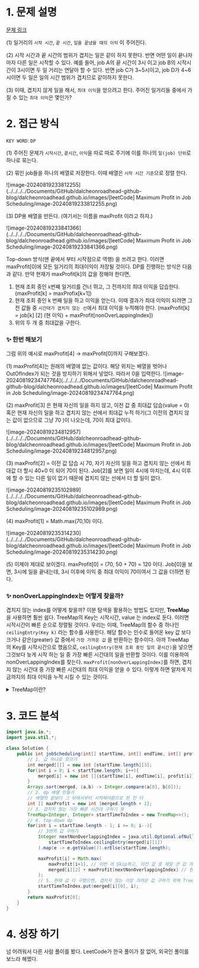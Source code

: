 # 1. 문제 설명

[문제 링크](https://leetcode.com/problems/maximum-profit-in-job-scheduling/submissions/1361367801/)

 (1) 일거리의 `시작 시간`, `끝 시간`, `일을 끝냈을 때의 이익` 이 주어진다. 

(2) 시작 시간과 끝 시간의 범위가 겹치는 일은 같이 하지 못한다. 반면 어떤 일이 끝나자마자 다른 일은 시작할 수 있다. 
예를 들어, job A의 끝 시간이 3시 이고 job B의 시작시간이 3시이면 두 일 거리는 연달아 할 수 있다. 반면 job C가 3~5시이고, job D가 4~6시이면 두 일은 일의 시간 범위가 겹치므로 같이하지 못한다. 

(3) 이때, 겹치지 않게 일을 해서, `최대 이익`을 얻으려고 한다. 주어진 일거리들 중에서 가질 수 있는 `최대 이익`은 몇인가?

# 2. 접근 방식

`KEY WORD`: `DP`

(1) 주어진 문제가 `시작시간`, `끝시간`, `이익`을 따로 따로 주기에 이를 하나의 `일(job) 단위`로 하나로 묶는다. 

(2) 묶인 job들을 하나의 배열로 저장한다. 이때 배열은 `시작 시간 기준`으로 정렬 한다.

![image-20240819233812255](../../../../Documents/GitHub/dalcheonroadhead-github-blog/dalcheonroadhead.github.io/images/[leetCode] Maximum Profit in Job Scheduling/image-20240819233812255.png)

(3)  DP용 배열을 만든다. (여기서는 이름을 maxProfit 이라고 하자.)

![image-20240819233841366](../../../../Documents/GitHub/dalcheonroadhead-github-blog/dalcheonroadhead.github.io/images/[leetCode] Maximum Profit in Job Scheduling/image-20240819233841366.png)

Top-down 방식(맨 끝에서 부터 시작점으로 역행) 을 쓰려고 한다. 이러면 maxProfit[0]에 모든 일거리의 최대이익이 저장될 것이다. 
DP를 진행하는 방식은 다음과  같다. 만약 현재가 maxProfit[k]의 값을 정해야 한다면,

1. 현재 조회 중인 `k`번째 일거리를 건너 뛰고, 그 전까지의 최대 이익을 답습한다. 
   (maxProfit[k] = maxProfix[k+1])
2. 현재 조회 중인 k 번째 일을 하고 이익을 얻는다. 이때 결과가 최대 이익이 되려면 그 전 값들 중 `시간대가 겹치지 않는 선`에서 최대 이익을 누적해야 한다.
   (maxProfit[k] = job[k] [2] (현 이익) + maxProfit[nonOverLappingIndex])
3. 위의 두 개 중 최대값을 구한다.

### ✨ 한번 해보기 

그럼 위의 예시로 maxProfit[4] -> maxProfit[0]까지 구해보겠다. 

(1) maxProfit[4]는 원래의 배열에 없는 값이다. 해당 위치는 배열을 벗어나 OutOfIndex가 되는 것을 방지하기 위해서 넣었다. 따라서 0을 입력한다.
![image-20240819234747764](../../../../Documents/GitHub/dalcheonroadhead-github-blog/dalcheonroadhead.github.io/images/[leetCode] Maximum Profit in Job Scheduling/image-20240819234747764.png)

(2) maxProfit[3] 은 현재 자신의 일을 하지 않고, 이전 값 중 최대값 답습(value = 0) 혹은 현재 자신의 일을 하고 겹치지 않는 선에서 최대값 누적 하기(그 이전의 겹치지 않는 값이 없으므로 그냥 70 )이 나오는데, 70이 최대 값이다. 

![image-20240819234812957](../../../../Documents/GitHub/dalcheonroadhead-github-blog/dalcheonroadhead.github.io/images/[leetCode] Maximum Profit in Job Scheduling/image-20240819234812957.png)

(3) maxProfit[2] = 이전 값 답습 시 70, 자기 자신의 일을 하고 겹치지 않는 선에서 최대값 더 할시 40+0 이 되어 70이 된다. 
Job[2]를 보면 일이 4시에 마치는데, 4시 이후에 할 수 있는 다른 일이 없기 때문에 겹치지 않는 선에서 더 할 일이 없다. 

![image-20240819235102989](../../../../Documents/GitHub/dalcheonroadhead-github-blog/dalcheonroadhead.github.io/images/[leetCode] Maximum Profit in Job Scheduling/image-20240819235102989.png)

(4) maxProfit[1] = Math.max(70,10) 이다.

![image-20240819235314230](../../../../Documents/GitHub/dalcheonroadhead-github-blog/dalcheonroadhead.github.io/images/[leetCode] Maximum Profit in Job Scheduling/image-20240819235314230.png)

(5) 이제야 제대로 보이겠다. 
maxProfit[0] = (70, 50  + 70) = 120 이다. 
Job[0]을 보면, 3시에 일을 끝내는데, 3시 이후에 이익 중 최대 이익이 70이여서 그 값을 더하면 된다.

### ✨ nonOverLappingIndex는 어떻게 찾을까? 

겹치지 않는 index를 어떻게 찾을까? 이분 탐색을 활용하는 방법도 있지만, **TreeMap**을 사용하면 훨씬 쉽다. 
TreeMap의 Key는 시작시간, value 는 index로 둔다. 이러면 시작시간이 빠른 순으로 정렬될 것이다. 우리는 이때, TreeMap의 함수 중 하나인 `ceilingEntry(Key k)` 라는 함수를 사용한다. 해당 함수는 인수로 들어온 key 값 보다 크거나 같은(greater) 값 중에서 `가장 가까운 값` 을 반환하는 함수이다. 
  아까 TreeMap의 Key를 시작시간으로 했음으로, `ceilingEntry(현재 조회 중인 일의 끝시간)`을 넣으면 그것보다 늦게 시작 하는 일 중 가장 빠른 시간대의 일을 반환할 것이다. 이를 이용하여 nonOverLappingIndex를 찾는다. 
`maxProfit[nonOverLappingIndex]`를 하면, 겹치지 않는 시간대 중 가장 빠른 시간대의 최대 이익을 얻을 수 있다. 이렇게 하면 알차게 지금까지의 최대 이익을 누적 시킬 수 있는 것이다.

<details> <summary>TreeMap이란?</summary> <div markdown="1">  Key 값을 기준으로 정렬되는 형태의 Map 자료구조, 정렬기준을 따로 설정하지 않으면 오름차순으로 정렬된다.  </div> </details>

# 3. 코드 분석 

```java
import java.io.*;
import java.util.*;

class Solution {
    public int jobScheduling(int[] startTime, int[] endTime, int[] profit) {
        // 1. 값 하나로 모으기
        int merged[][] = new int [startTime.length][3];
        for(int i = 0; i < startTime.length; i++){
            merged[i] = new int []{startTime[i], endTime[i], profit[i]};
        }
        Arrays.sort(merged, (a,b) -> Integer.compare(a[0], b[0]));
        // 2. dp 배열 만들기
        // 배열의 끝보다 그 뒤에서부터 시작해야함으로 한 칸 더
        int [] maxProfit = new int [merged.length + 1]; 
		// 3. 겹치지 않는 가장 빠른 시간대 구하기 용
        TreeMap<Integer, Integer> startTimeToIndex = new TreeMap<>();
        // 4. top-down dp
        for(int i = startTime.length - 1; i >= 0; i--){
			// 3번의 값 구하기 
            Integer nextNonOverlappingIndex = java.util.Optional.ofNullable(
                startTimeToIndex.ceilingEntry(merged[i][1])
            ).map(e -> e.getValue()).orElse(startTime.length);

            maxProfit[i] = Math.max(
                maxProfit[i+1], // 이번 꺼 Skip하고, 이전 값 중 제일 큰 값 가져오기
                merged[i][2] + maxProfit[nextNonOverlappingIndex] // 현재 이익 + 겹치지 않는 제일 가까운 위치의 최대값 가져오기 
            );
            // 5. 현재 값 다 구했으면, 겹치지 않는 가장 가까운 값 구하기 위해 TreeMap에 넣기
            startTimeToIndex.put(merged[i][0], i);
        }
        return maxProfit[0];
    }
}

```

# 4. 성장 하기

넘 어려워서 다른 사람 풀이를 봤다. LeetCode가 한국 풀이가 잘 없어, 외국인 풀이를 보느라 해멨다.